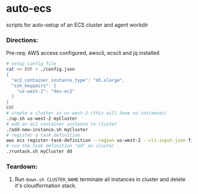 # auto-ecs
scripts for auto-setup of an ECS cluster and agent workdir

### Directions:

Pre-req: AWS access configured, awscli, ecscli and jq installed

```bash
# setup config file
cat << EOF > ./config.json
{
  "ec2_container_instance_type": "m5.xlarge",
  "ssh_keypairs": {
    "us-west-2": "dev-ec2"
  }
}
EOF
# create a cluster in us-west-2 (this will have no instances)
./up.sh us-west-2 myCluster
# add an ec2 container instance to cluster
./add-new-instance.sh myCluster
# register a task definition
aws ecs register-task-definition --region us-west-2 --cli-input-json file://sampletask.json
# run the task definition "dd" on cluster
./runtask.sh myCluster dd
```

### Teardown:
  
1. Run `down.sh CLUSTER_NAME` terminate all instances in cluster and delete it's cloudformation stack.


